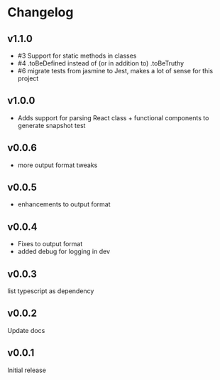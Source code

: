# Changelog

## v1.1.0

- #3 Support for static methods in classes
- #4 .toBeDefined instead of (or in addition to) .toBeTruthy 
- #6 migrate tests from jasmine to Jest, makes a lot of sense for this project

## v1.0.0

- Adds support for parsing React class + functional components to generate snapshot test

## v0.0.6

- more output format tweaks

## v0.0.5

- enhancements to output format

## v0.0.4

- Fixes to output format
- added debug for logging in dev

## v0.0.3

list typescript as dependency

## v0.0.2

Update docs

## v0.0.1

Initial release